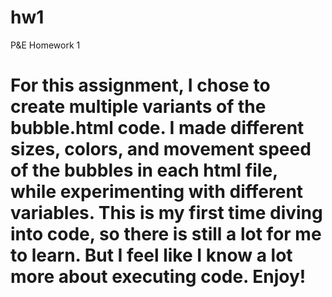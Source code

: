 # hw1
P&amp;E Homework 1
# For this assignment, I chose to create multiple variants of the bubble.html code. I made different sizes, colors, and movement speed of the bubbles in each html file, while experimenting with different variables. This is my first time diving into code, so there is still a lot for me to learn. But I feel like I know a lot more about executing code. Enjoy!
